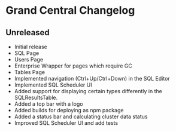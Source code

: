 # Grand Central Changelog

## Unreleased

- Initial release
- SQL Page
- Users Page
- Enterprise Wrapper for pages which require GC
- Tables Page
- Implemented navigation (Ctrl+Up/Ctrl+Down) in the SQL Editor
- Implemented SQL Scheduler UI
- Added support for displaying certain types differently in the SQLResultsTable.
- Added a top bar with a logo
- Added builds for deploying as npm package
- Added a status bar and calculating cluster data status
- Improved SQL Scheduler UI and add tests
